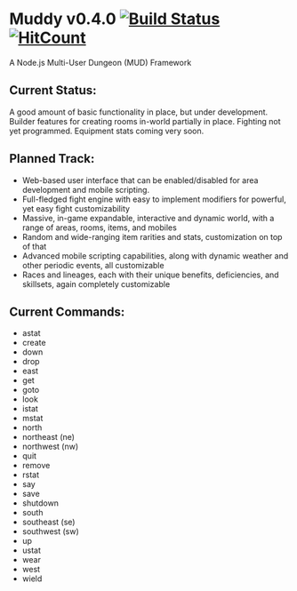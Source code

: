 # Muddy v0.4.0 [![Build Status](https://www.travis-ci.org/om-mani-padme-hum/muddy.svg?branch=master)](https://www.travis-ci.org/om-mani-padme-hum/muddy) [![HitCount](http://hits.dwyl.com/om-mani-padme-hum/muddy.svg)](http://hits.dwyl.com/om-mani-padme-hum/muddy)
A Node.js Multi-User Dungeon (MUD) Framework

## Current Status:
A good amount of basic functionality in place, but under development.  Builder features for creating rooms in-world partially in place.  Fighting not yet programmed.  Equipment stats coming very soon.

## Planned Track:
* Web-based user interface that can be enabled/disabled for area development and mobile scripting.
* Full-fledged fight engine with easy to implement modifiers for powerful, yet easy fight customizability
* Massive, in-game expandable, interactive and dynamic world, with a range of areas, rooms, items, and mobiles
* Random and wide-ranging item rarities and stats, customization on top of that
* Advanced mobile scripting capabilities, along with dynamic weather and other periodic events, all customizable
* Races and lineages, each with their unique benefits, deficiencies, and skillsets, again completely customizable

## Current Commands:
* astat
* create
* down
* drop
* east
* get
* goto
* look
* istat
* mstat
* north
* northeast (ne)
* northwest (nw)
* quit
* remove
* rstat
* say
* save
* shutdown
* south
* southeast (se)
* southwest (sw)
* up
* ustat
* wear
* west
* wield
